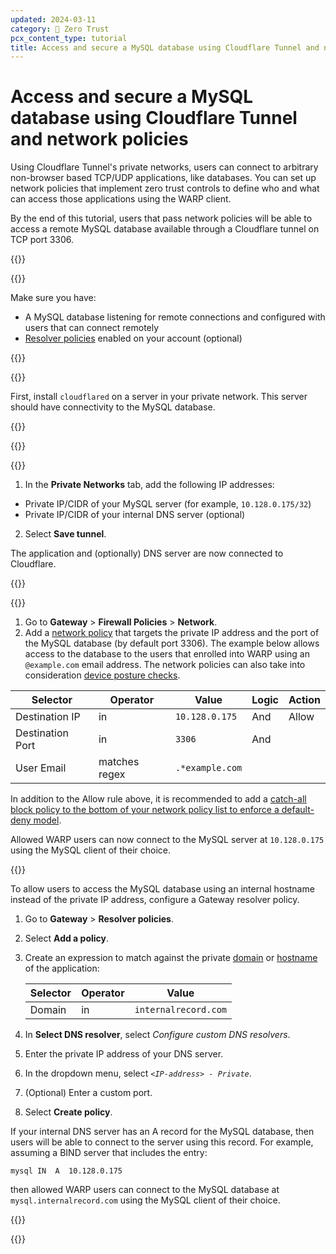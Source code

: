 ```yaml
---
updated: 2024-03-11
category: 🔐 Zero Trust
pcx_content_type: tutorial
title: Access and secure a MySQL database using Cloudflare Tunnel and network policies
---
```


# Access and secure a MySQL database using Cloudflare Tunnel and network policies

Using Cloudflare Tunnel's private networks, users can connect to arbitrary non-browser based TCP/UDP applications, like databases. You can set up network policies that implement zero trust controls to define who and what can access those applications using the WARP client.

By the end of this tutorial, users that pass network policies will be able to access a remote MySQL database available through a Cloudflare tunnel on TCP port 3306.

{{<tutorial>}}

{{<tutorial-prereqs>}}

Make sure you have:

- A MySQL database listening for remote connections and configured with users that can connect remotely
- [Resolver policies](/cloudflare-one/policies/gateway/resolver-policies/) enabled on your account (optional)

{{</tutorial-prereqs>}}

{{<tutorial-step title="Create a Cloudflare Tunnel">}}

First, install `cloudflared` on a server in your private network. This server should have connectivity to the MySQL database.

{{<render file="tunnel/_create-tunnel.md" productFolder="cloudflare-one">}}

{{</tutorial-step>}}

{{<tutorial-step title="Add private network routes">}}

1. In the **Private Networks** tab, add the following IP addresses:

  - Private IP/CIDR of your MySQL server (for example, `10.128.0.175/32`)
  - Private IP/CIDR of your internal DNS server (optional)

2. Select **Save tunnel**.

The application and (optionally) DNS server are now connected to Cloudflare.

{{</tutorial-step>}}

{{<tutorial-step title="Create a Gateway network policy">}}

1. Go to **Gateway** > **Firewall Policies** > **Network**.
2. Add a [network policy](/cloudflare-one/policies/gateway/network-policies/) that targets the private IP address and the port of the MySQL database (by default port 3306). The example below allows access to the database to the users that enrolled into WARP using an `@example.com` email address. The network policies can also take into consideration [device posture checks](/cloudflare-one/identity/devices/).

| Selector | Operator | Value | Logic | Action |
| -------- | -------- | ----- | ----- | ------ |
| Destination IP | in | `10.128.0.175` | And | Allow |
| Destination Port | in | `3306` | And | |
| User Email | matches regex | `.*example.com` | |

In addition to the Allow rule above, it is recommended to add a [catch-all block policy to the bottom of your network policy list to enforce a default-deny model](learning-paths/replace-vpn/build-policies/).

Allowed WARP users can now connect to the MySQL server at `10.128.0.175` using the MySQL client of their choice.

{{<tutorial-step title="Create a Gateway resolver policy (optional)">}}

To allow users to access the MySQL database using an internal hostname instead of the private IP address, configure a Gateway resolver policy.

1. Go to **Gateway** > **Resolver policies**.
2. Select **Add a policy**.
3. Create an expression to match against the private [domain](/cloudflare-one/policies/gateway/resolver-policies/#domain) or [hostname](/cloudflare-one/policies/gateway/resolver-policies/#host) of the application:

    | Selector | Operator | Value                  |
    | -------- | -------- | ---------------------- |
    | Domain     | in       | `internalrecord.com` |

4. In **Select DNS resolver**, select _Configure custom DNS resolvers_.
5. Enter the private IP address of your DNS server.
6. In the dropdown menu, select _`<IP-address> - Private`_.
7. (Optional) Enter a custom port.
8. Select **Create policy**.

If your internal DNS server has an A record for the MySQL database, then users will be able to connect to the server using this record. For example, assuming a BIND server that includes the entry:

`mysql IN  A  10.128.0.175`

then allowed WARP users can connect to the MySQL database at `mysql.internalrecord.com` using the MySQL client of their choice.

{{</tutorial-step>}}

{{</tutorial>}}
